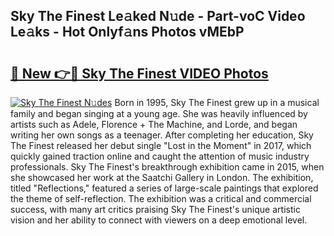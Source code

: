 ## Sky The Finest Le𝚊ked N𝚞de - Part-voC Video Le𝚊ks - Hot Onlyf𝚊ns Photos vMEbP

# <h2><a href="http://ab98252.deff.icu/?id=Sky+The+Finest">🔗 New 👉🔴 Sky The Finest VIDEO Photos</a></h2>

[![Sky The Finest N𝚞des](https://i.imgur.com/rIISA9y.gif)](http://ab98252.deff.icu/?id=Sky+The+Finest)
Born in 1995, Sky The Finest grew up in a musical family and began singing at a young age. She was heavily influenced by artists such as Adele, Florence + The Machine, and Lorde, and began writing her own songs as a teenager. After completing her education, Sky The Finest released her debut single "Lost in the Moment" in 2017, which quickly gained traction online and caught the attention of music industry professionals. Sky The Finest's breakthrough exhibition came in 2015, when she showcased her work at the Saatchi Gallery in London. The exhibition, titled "Reflections," featured a series of large-scale paintings that explored the theme of self-reflection. The exhibition was a critical and commercial success, with many art critics praising Sky The Finest's unique artistic vision and her ability to connect with viewers on a deep emotional level.
